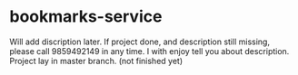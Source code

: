 # bookmarks-service
Will add discription later. If project done, and description still missing, please call 9859492149 in any time. I with enjoy tell you about description. 
Project lay in master branch. (not finished yet)
